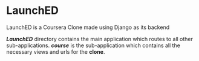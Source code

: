 # LaunchED

LaunchED is a Coursera Clone made using Django as its backend

_**LaunchED**_ directory contains the main application which routes to all other sub-applications. _**course**_ is the sub-application which contains all the necessary views and urls for the **clone**.
